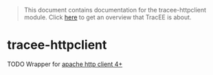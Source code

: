 > This document contains documentation for the tracee-httpclient module. Click [here](/README.md) to get an overview that TracEE is about.

# tracee-httpclient

TODO Wrapper for [apache http client 4+](http://hc.apache.org/httpcomponents-client-ga/)